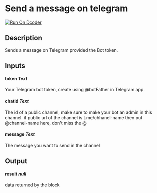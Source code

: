 # Send a message on telegram
[![Run On Dcoder](https://static-content.dcoder.tech/dcoder-assets/run-on-dcoder.svg)](https://code.dcoder.tech/feed/project/60662ca4f09dcb1d195a4410)

## Description
Sends a message on Telegram provided the Bot token.

## Inputs
#### **token**  *Text*
Your Telegram bot token, create using @botFather in Telegram app.
#### **chatid**  *Text*
The id of a public channel, make sure to make your bot an admin in this channel. if public url of the channel is t.me/chhanel-name then put @channel-name here, don't miss the @
#### **message**  *Text*
The message you want to send in the channel

## Output
#### **result**  *null*
data returned by the block


